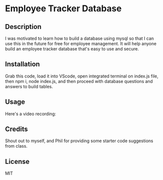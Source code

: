 # Employee Tracker Database

## Description

I was motivated to learn how to build a database using mysql so that I can use this in the future for free for employee management. It will help anyone build an employee tracker database that's easy to use and secure.

## Installation

Grab this code, load it into VScode, open integrated terminal on index.js file, then npm i, node index.js, and then proceed with database questions and answers to build tables. 

## Usage

Here's a video recording: 

## Credits

Shout out to myself, and Phil for providing some starter code suggestions from class. 

## License

MIT